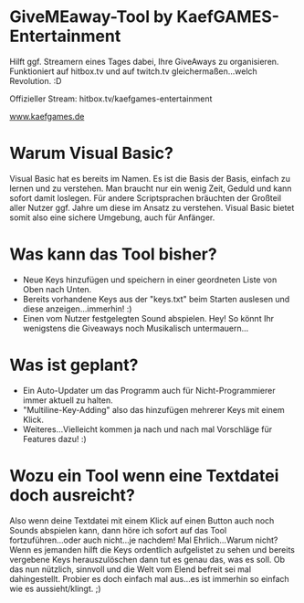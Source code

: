 # GiveMEaway-Tool by KaefGAMES-Entertainment
Hilft ggf. Streamern eines Tages dabei, Ihre GiveAways zu organisieren. 
Funktioniert auf hitbox.tv und auf twitch.tv gleichermaßen...welch Revolution. :D

Offizieller Stream:
hitbox.tv/kaefgames-entertainment

www.kaefgames.de

# Warum Visual Basic?
Visual Basic hat es bereits im Namen. Es ist die Basis der Basis, einfach zu lernen und zu verstehen. Man braucht nur ein wenig Zeit, Geduld und kann sofort damit loslegen. Für andere Scriptsprachen bräuchten der Großteil aller Nutzer ggf. Jahre um diese im Ansatz zu verstehen. Visual Basic bietet somit also eine sichere Umgebung, auch für Anfänger.

# Was kann das Tool bisher?
- Neue Keys hinzufügen und speichern in einer geordneten Liste von Oben nach Unten.
- Bereits vorhandene Keys aus der "keys.txt" beim Starten auslesen und diese anzeigen...immerhin! :)
- Einen vom Nutzer festgelegten Sound abspielen. Hey! So könnt Ihr wenigstens die Giveaways noch Musikalisch untermauern...

# Was ist geplant?
- Ein Auto-Updater um das Programm auch für Nicht-Programmierer immer aktuell zu halten.
- "Multiline-Key-Adding" also das hinzufügen mehrerer Keys mit einem Klick.
- Weiteres...Vielleicht kommen ja nach und nach mal Vorschläge für Features dazu! :)

# Wozu ein Tool wenn eine Textdatei doch ausreicht?
Also wenn deine Textdatei mit einem Klick auf einen Button auch noch Sounds abspielen kann, dann höre ich sofort auf das Tool fortzuführen...oder auch nicht...je nachdem! Mal Ehrlich...Warum nicht? Wenn es jemanden hilft die Keys ordentlich aufgelistet zu sehen und bereits vergebene Keys herauszulöschen dann tut es genau das, was es soll. Ob das nun nützlich, sinnvoll und die Welt vom Elend befreit sei mal dahingestellt. Probier es doch einfach mal aus...es ist immerhin so einfach wie es aussieht/klingt. ;)
